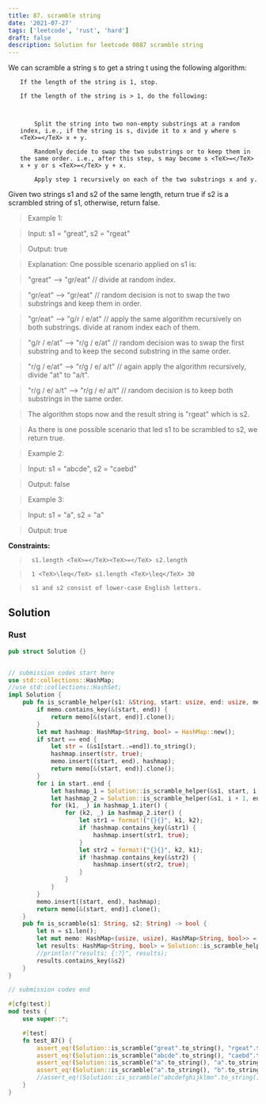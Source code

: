 ```yaml
---
title: 87. scramble string
date: '2021-07-27'
tags: ['leetcode', 'rust', 'hard']
draft: false
description: Solution for leetcode 0087 scramble string
---
```


 

  We can scramble a string s to get a string t using the following algorithm:

  <ol>

  	If the length of the string is 1, stop.

  	If the length of the string is > 1, do the following:

  	

  		Split the string into two non-empty substrings at a random index, i.e., if the string is s, divide it to x and y where s <TeX>=</TeX> x + y.

  		Randomly decide to swap the two substrings or to keep them in the same order. i.e., after this step, s may become s <TeX>=</TeX> x + y or s <TeX>=</TeX> y + x.

  		Apply step 1 recursively on each of the two substrings x and y.

  	

  	

  </ol>

  Given two strings s1 and s2 of the same length, return true if s2 is a scrambled string of s1, otherwise, return false.

   

 >   Example 1:

  

 >   Input: s1 <TeX>=</TeX> "great", s2 <TeX>=</TeX> "rgeat"

 >   Output: true

 >   Explanation: One possible scenario applied on s1 is:

 >   "great" --> "gr/eat" // divide at random index.

 >   "gr/eat" --> "gr/eat" // random decision is not to swap the two substrings and keep them in order.

 >   "gr/eat" --> "g/r / e/at" // apply the same algorithm recursively on both substrings. divide at ranom index each of them.

 >   "g/r / e/at" --> "r/g / e/at" // random decision was to swap the first substring and to keep the second substring in the same order.

 >   "r/g / e/at" --> "r/g / e/ a/t" // again apply the algorithm recursively, divide "at" to "a/t".

 >   "r/g / e/ a/t" --> "r/g / e/ a/t" // random decision is to keep both substrings in the same order.

 >   The algorithm stops now and the result string is "rgeat" which is s2.

 >   As there is one possible scenario that led s1 to be scrambled to s2, we return true.

  

 >   Example 2:

  

 >   Input: s1 <TeX>=</TeX> "abcde", s2 <TeX>=</TeX> "caebd"

 >   Output: false

  

 >   Example 3:

  

 >   Input: s1 <TeX>=</TeX> "a", s2 <TeX>=</TeX> "a"

 >   Output: true

  

   

  **Constraints:**

  

 >   	s1.length <TeX>=</TeX><TeX>=</TeX> s2.length

 >   	1 <TeX>\leq</TeX> s1.length <TeX>\leq</TeX> 30

 >   	s1 and s2 consist of lower-case English letters.


## Solution
### Rust
```rust
pub struct Solution {}


// submission codes start here
use std::collections::HashMap;
//use std::collections::HashSet;
impl Solution {
    pub fn is_scramble_helper(s1: &String, start: usize, end: usize, memo: &mut HashMap<(usize, usize), HashMap<String, bool>>) -> HashMap<String, bool> {
        if memo.contains_key(&(start, end)) {
            return memo[&(start, end)].clone();
        }
        let mut hashmap: HashMap<String, bool> = HashMap::new();
        if start == end {
            let str = (&s1[start..=end]).to_string();
            hashmap.insert(str, true);
            memo.insert((start, end), hashmap);
            return memo[&(start, end)].clone();
        }
        for i in start..end {
            let hashmap_1 = Solution::is_scramble_helper(&s1, start, i, memo);
            let hashmap_2 = Solution::is_scramble_helper(&s1, i + 1, end, memo);
            for (k1, _) in hashmap_1.iter() {
                for (k2, _) in hashmap_2.iter() {
                    let str1 = format!("{}{}", k1, k2);
                    if !hashmap.contains_key(&str1) {
                        hashmap.insert(str1, true);
                    }
                    let str2 = format!("{}{}", k2, k1);
                    if !hashmap.contains_key(&str2) {
                        hashmap.insert(str2, true);
                    }
                }
            }
        }
        memo.insert((start, end), hashmap);
        return memo[&(start, end)].clone();
    }
    pub fn is_scramble(s1: String, s2: String) -> bool {
        let n = s1.len();
        let mut memo: HashMap<(usize, usize), HashMap<String, bool>> = HashMap::new();
        let results: HashMap<String, bool> = Solution::is_scramble_helper(&s1, 0, n - 1, &mut memo);
        //println!("results: {:?}", results);
        results.contains_key(&s2)
    }
}

// submission codes end

#[cfg(test)]
mod tests {
    use super::*;

    #[test]
    fn test_87() {
        assert_eq!(Solution::is_scramble("great".to_string(), "rgeat".to_string()), true);
        assert_eq!(Solution::is_scramble("abcde".to_string(), "caebd".to_string()), false);
        assert_eq!(Solution::is_scramble("a".to_string(), "a".to_string()), true);
        assert_eq!(Solution::is_scramble("a".to_string(), "b".to_string()), false);
        //assert_eq!(Solution::is_scramble("abcdefghijklmn".to_string(), "efghijklmncadb".to_string()), false);
    }
}


```
